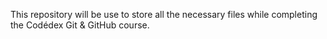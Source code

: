 This repository will be use to store all the necessary files while completing the Codédex Git & GitHub course.
